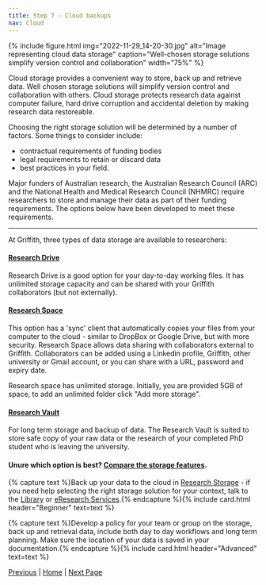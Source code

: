 ```yaml
---
title: Step 7 - Cloud backups
nav: Cloud
---
```


{% include figure.html img="2022-11-29_14-20-30.jpg" alt="Image representing cloud data storage" caption="Well-chosen storage solutions simplify version control and collaboration" width="75%" %}

Cloud storage provides a convenient way to store, back up and retrieve data. Well chosen storage solutions will simplify version control and collaboration with others. Cloud storage protects research data against computer failure, hard drive corruption and accidental deletion by making research data restoreable. 

Choosing the right storage solution will be determined by a number of factors. Some things to consider include:

* contractual requirements of funding bodies 
* legal requirements to retain or discard data
* best practices in your field.

Major funders of Australian research, the Australian Research Council (ARC) and the National Health and Medical Research Council (NHMRC) require researchers to store and manage their data as part of their funding requirements.  The options below have been developed to meet these requirements.

---

At Griffith, three types of data storage are available to researchers:

#### [Research Drive](https://research-storage.griffith.edu.au/drive/)
Research Drive is a good option for your day-to-day working files. It has unlimited storage capacity and can be shared with your Griffith collaborators (but not externally).

#### [Research Space](https://research-storage.griffith.edu.au/space/manual/)

This option has a 'sync' client that automatically copies your files from your computer to the cloud - similar to DropBox or Google Drive, but with more security.
Research Space allows data sharing with collaborators external to Griffith. Collaborators can be added using a Linkedin profile, Griffith, other university or Gmail account, or you can share with a URL, password and expiry date. 

Research space has unlimited storage. Initially, you are provided 5GB of space, to add an unlimited folder click "Add more storage".

#### [Research Vault](https://research-storage.griffith.edu.au/vault/)

For long term storage and backup of data. The Research Vault is suited to store safe copy of your raw data or the research of your completed PhD student who is leaving the university.

#### Unure which option is best? [Compare the storage features](https://research-storage.griffith.edu.au/compare).

{% capture text %}Back up your data to the cloud in [Research Storage](https://research-storage.griffith.edu.au/) - if you need help selecting the right storage solution for your context, talk to the [Library](https://www.griffith.edu.au/library/contact) or [eResearch Services](https://www.griffith.edu.au/eresearch-services#contact).{% endcapture %}{% include card.html header="Beginner" text=text %}

{% capture text %}Develop a policy for your team or group on the storage, back up and retrieval data, include both day to day workflows and long term planning. Make sure the location of your data is saved in your documentation.{% endcapture %}{% include card.html header="Advanced" text=text %} 

[Previous]() | [Home]()  | [Next Page]()
